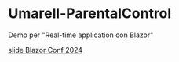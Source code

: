 # Umarell-ParentalControl
Demo per "Real-time application con Blazor"

[slide Blazor Conf 2024](https://github.com/andreadottor/Umarell-ParentalControl/blob/88ff25fd76b6dd3e1f8dafa274aba87c56a960cd/20240419_Real-time%20application%20con%20Blazor.pdf)
